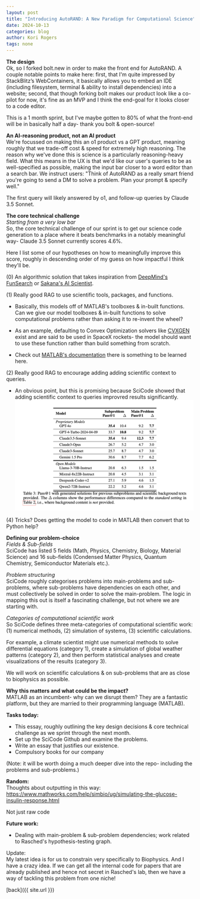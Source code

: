 ```yaml
---
layout: post
title: "Introducing AutoRAND: A New Paradigm for Computational Science"
date: 2024-10-13
categories: blog
author: Kori Rogers
tags: none
---
```

**The design**   
Ok, so I forked bolt.new in order to make the front end for AutoRAND. A couple notable points to make here: first, that I'm quite impressed by StackBlitz’s WebContainers, it basically allows you to embed an IDE (including filesystem, terminal & ability to install dependencies) into a website; second, that though forking bolt makes our product look like a co-pilot for now, it's fine as an MVP and I think the end-goal for it looks closer to a code editor. 

This is a 1 month sprint, but I've maybe gotten to 80% of what the front-end will be in basically half a day- thank you bolt & open-source!

**An AI-reasoning product, not an AI product**  
We're focussed on making this an o1 product vs a GPT product, meaning roughly that we trade-off cost & speed for extremely high reasoning. The reason why we've done this is science is a particularly reasoning-heavy field. What this means in the UX is that we'd like our user's queries to be as well-specified as possible, making the input bar closer to a word editor than a search bar. We instruct users: "Think of AutoRAND as a really smart friend you're going to send a DM to solve a problem. Plan your prompt & specify well." 

The first query will likely answered by o1, and follow-up queries by Claude 3.5 Sonnet. 

**The core technical challenge**  
*Starting from a very low bar*  
So, the core technical challenge of our sprint is to get our science code generation to a place where it beats benchmarks in a notably meaningful way- Claude 3.5 Sonnet currently scores 4.6%.

Here I list some of our hypotheses on how to meaningfully improve this score, roughly in descending order of my guess on how impactful I think they'll be. 

(0) An algorithmic solution that takes inspiration from [DeepMind's FunSearch](https://deepmind.google/discover/blog/funsearch-making-new-discoveries-in-mathematical-sciences-using-large-language-models/) or [Sakana's AI Scientist](https://deepmind.google/discover/blog/funsearch-making-new-discoveries-in-mathematical-sciences-using-large-language-models/). 

(1) Really good RAG to use scientific tools, packages, and functions. 
- Basically, this models off of MATLAB's toolboxes & in-built functions. Can we give our model toolboxes & in-built functions to solve computational problems rather than asking it to re-invent the wheel?

- As an example, defaulting to Convex Optimization solvers like [CVXGEN](CVXGEN) exist and are said to be used in SpaceX rockets- the model should want to use these function rather than build something from scratch. 

- Check out [MATLAB's documentation](https://www.mathworks.com/help/index.html?s_tid=CRUX_lftnav) there is something to be learned here.

(2) Really good RAG to encourage adding adding scientific context to queries. 
- An obvious point, but this is promising because SciCode showed that adding scientific context to queries improvred results significantly. 
![SciCode Background](/assets/img/sci-code-background.png)

(4) Tricks? Does getting the model to code in MATLAB then convert that to Python help?


**Defining our problem-choice**  
*Fields & Sub-fields*  
SciCode has listed 5 fields (Math, Physics, Chemistry, Biology, Material Science) and 16 sub-fields (Condensed Matter Physics, Quantum Chemistry, Semiconductor Materials etc.). 

*Problem structuring*  
SciCode roughly categorises problems into main-problems and sub-problems, where sub-problems have dependencies on each other, and must collectively be solved in order to solve the main-problem. The logic in mapping this out is itself a fascinating challenge, but not where we are starting with.  

*Categories of computational scientific work*  
So SciCode defines three meta-categories of computational scientific work:(1) numerical methods, (2) simulation of systems, (3) scientific calculations.

For example, a climate scientist might use numerical methods to solve differential equations (category 1), create a simulation of global weather patterns (category 2), and then perform statistical analyses and create visualizations of the results (category 3).

We will work on scientific calculations & on sub-problems that are as close to biophysics as possible. 

**Why this matters and what could be the impact?**  
MATLAB as an incumbent- why can we disrupt them? They are a fantastic platform, but they are married to their programming language (MATLAB).


**Tasks today:**  
- This essay, roughly outlining the key design decisions & core technical challenge as we sprint through the next month. 
- Set up the SciCode Github and examine the problems. 
- Write an essay that justifies our existence. 
- Compulsory books for our company

(Note: it will be worth doing a much deeper dive into the repo- including the problems and sub-problems.)

**Random:**  
Thoughts about outputting in this way: https://www.mathworks.com/help/simbio/ug/simulating-the-glucose-insulin-response.html

Not just raw code


**Future work:**  
- Dealing with main-problem & sub-problem dependencies; work related to Rasched's hypothesis-testing graph. 


Update:  
My latest idea is for us to constrain very specifically to Biophysics. And I have a crazy idea. If we can get all the internal code for papers that are already published and hence not secret in Rasched's lab, then we have a way of tackling this problem from one niche!

[back]({{ site.url }})